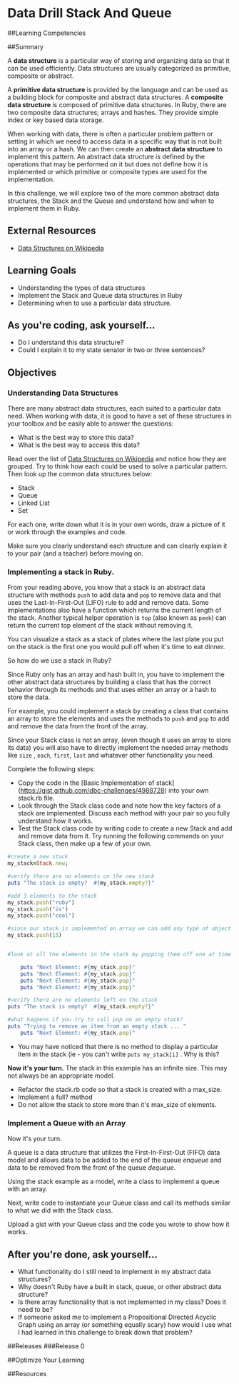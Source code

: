 # Data Drill Stack And Queue 
 
##Learning Competencies 

##Summary 

 A **data structure** is a particular way of storing and organizing data so that it can be used efficiently.  Data structures are usually categorized as primitive, composite or abstract.  

A **primitive data structure** is provided by the language and can be used as a building block for composite and abstract data structures.   A **composite data structure** is composed of primitive data structures.  In Ruby, there are two composite data structures;  arrays and hashes. They provide simple index or key based data storage.  

When working with data, there is often a particular problem pattern or setting in which we need to access data in a specific way that is not built into an array or a hash. We can then  create an  **abstract data structure** to implement this pattern.  An abstract data structure is defined by the operations that may be performed on it but does not define how it is implemented or which primitive or composite types are used for the implementation. 

In this challenge, we will explore two of the more common abstract data structures, the Stack and the Queue and understand how and when to implement them in Ruby.  

## External Resources
* [Data Structures on Wikipedia](http://en.wikipedia.org/wiki/List_of_data_structures)

## Learning Goals
* Understanding the types of data structures 
* Implement the Stack and Queue data structures in Ruby
* Determining when to use a particular data structure. 

## As you're coding, ask yourself...
* Do I understand this data structure?  
* Could I explain it to my state senator in two or three sentences? 

## Objectives
### Understanding Data Structures

There are many abstract data structures, each suited to a particular data need.  When working with data, it is good to have a set of these structures in your toolbox and be easily able to answer the questions:

* What is the best way to store this data?
* What is the best way to access this data?

Read over the list of  [Data Structures on Wikipedia](http://en.wikipedia.org/wiki/List_of_data_structures) and notice how they are grouped.  Try to think how each could be used to solve a particular pattern.   Then look up the common data structures below: 

* Stack
* Queue
* Linked List
* Set

For each one,  write down what it is in your own words, draw a picture of it or work through the examples and code.  

Make sure you clearly understand each structure and can clearly explain it to your pair (and a teacher) before moving on. 
  
### Implementing a stack in Ruby.  
From your reading above, you know that a stack is an abstract data structure with methods `push` to add data and `pop` to remove data and that uses the Last-In-First-Out (LIFO) rule to add and remove data.  Some implementations also have a function which returns the current length of the stack. Another typical helper operation is `top` (also known as `peek`) can return the current top element of the stack without removing it.

You can visualize a stack as a stack of plates where the last plate you put on the stack is the first one you would pull off when it's time to eat dinner. 

So how do we use a stack in Ruby? 

Since Ruby only has an array and hash built in, you have to implement the other abstract data structures by building a class that has the correct behavior through its methods and that uses either an array or a hash to store the data. 

For example, you could implement a stack by creating a class that contains an array to store the elements and uses the methods to `push` and `pop` to add and remove the data from the front of the array. 

Since your Stack class is not an array, (even though it uses an array to store its data) you will also have to directly implement the needed array methods like `size` , `each`, `first`, `last` and whatever other functionality you need. 

Complete the following steps:

* Copy the code in the [Basic Implementation of stack]
(https://gist.github.com/dbc-challenges/4988728) into your own stack.rb file. 
* Look through the Stack class code and note how the key factors of a stack are implemented.  Discuss each method with your pair so you fully understand how it works. 
* Test the Stack class code by writing code to create a new Stack and add and remove data from it.  Try running the following commands on your Stack class, then make up a few of your own. 

```ruby
#create a new stack 
my_stack=Stack.new;

#verify there are no elements on the new stack
puts "The stack is empty?  #{my_stack.empty?}"

#add 3 elements to the stack
my_stack.push("ruby")
my_stack.push("is")
my_stack.push("cool")

#since our stack is implemented on array we can add any type of object
my_stack.push(15)


#look at all the elements in the stack by popping them off one at time 

	puts "Next Element: #{my_stack.pop}"
	puts "Next Element: #{my_stack.pop}"
	puts "Next Element: #{my_stack.pop}"
	puts "Next Element: #{my_stack.pop}"

#verify there are no elements left on the stack
puts "The stack is empty?  #{my_stack.empty?}"

#what happens if you try to call pop on an empty stack?
puts "Trying to remove an item from an empty stack ... "
	puts "Next Element: #{my_stack.pop}"
```

* You may have noticed that there is no method to display a particular item in the stack (ie - you can't write `puts my_stack[i]` .  Why is this? 

**Now it's your turn.**  The stack in this example has an infinite size.  This may not always be an appropriate model. 

* Refactor the stack.rb code so that a stack is created with a max_size.
* Implement a full? method
* Do not allow the stack to store more than it's max_size of elements. 

### Implement a Queue with an Array

Now it's your turn.  

A queue is a data structure that utilizes the First-In-First-Out (FIFO) data model and allows data to be added to the end of the queue *enqueue* and data to be removed from the front of the queue *dequeue*.  

Using the stack example as a model, write a class to implement a queue with an array.  

Next, write code to instantiate your Queue class and call its methods similar to what we did with the Stack class. 

Upload a gist with your Queue class and the code you wrote to show how it works. 


## After you're done, ask yourself...

* What functionality do I still need to implement in my abstract data structures?
* Why doesn't Ruby have a built in stack, queue, or other abstract data structure? 
* Is there array functionality that is not implemented in my class?  Does it need to be? 
* If someone asked me to implement a Propositional Directed Acyclic Graph using an array  (or something equally scary) how would I use what I had learned in this challenge to break down that problem?  

##Releases
###Release 0 

##Optimize Your Learning 

##Resources